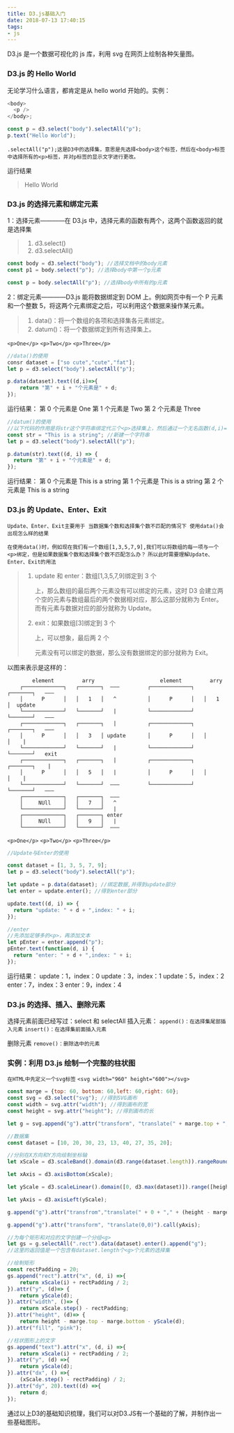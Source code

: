 ```yaml
---
title: D3.js基础入门
date: 2018-07-13 17:40:15
tags:
- js
---
```


D3.js 是一个数据可视化的 js 库，利用 svg 在网页上绘制各种矢量图。

### D3.js 的 Hello World

无论学习什么语言，都肯定是从 hello world 开始的。实例：

<!-- more -->

```js
<body>
  <p />
</body>;

const p = d3.select("body").selectAll("p");
p.text("Hello World");
```

`.selectAll("p");这是D3中的选择集，意思是先选择<body>这个标签，然后在<body>标签中选择所有的<p>标签，并对p标签的显示文字进行更改。`

运行结果

> Hello World

### D3.js 的选择元素和绑定元素

1：选择元素————在 D3.js 中，选择元素的函数有两个，这两个函数返回的就是选择集

> 1.  d3.select()
> 2.  d3.selectAll()

```js
const body = d3.select("body"); //选择文档中的body元素
const p1 = body.select("p"); //选择body中第一个p元素

const p = body.selectAll("p"); //选择body中所有的p元素
```

2：绑定元素————D3.js 能将数据绑定到 DOM 上。例如网页中有一个 P 元素和一个整数 5，将这两个元素绑定之后，可以利用这个数据来操作某元素。

> 1.  data()：将一个数组的各项和选择集各元素绑定。
> 2.  datum()：将一个数据绑定到所有选择集上。

`<p>One</p>`
`<p>Two</p>`
`<p>Three</p>`

```js
//data()的使用
consr dataset = ["so cute","cute","fat"];
let p = d3.select("body").selectAll("p");

p.data(dataset).text((d,i)=>{
    return "第" + i + "个元素是" + d;
});
```

运行结果：
第 0 个元素是 One
第 1 个元素是 Two
第 2 个元素是 Three

```js
//datum()的使用
//以下代码的作用是将str这个字符串绑定代三个<p>选择集上，然后通过一个无名函数(d,i)=>，访问到绑定的元素。
const str = "This is a string"; //新建一个字符串
let p = d3.select("body").selectAll("p");

p.datum(str).text((d, i) => {
  return "第" + i + "个元素是" + d;
});
```

运行结果：
第 0 个元素是 This is a string
第 1 个元素是 This is a string
第 2 个元素是 This is a string

### D3.js 的 Update、Enter、Exit

`Update、Enter、Exit主要用于 当数据集个数和选择集个数不匹配的情况下 使用data()会出现怎么样的结果`

`在使用data()时，例如现在我们有一个数组[1,3,5,7,9],我们可以将数组的每一项与一个<p>绑定，但是如果数据集个数和选择集个数不匹配怎么办？`
`所以此时需要理解Update、Enter、Exit的用法`

> 1.  update 和 enter：数组[1,3,5,7,9]绑定到 3 个<p>上，那么数组的最后两个元素没有可以绑定的元素，这时 D3 会建立两个空的元素与数组最后的两个数据相对应，那么这部分就称为 Enter。而有元素与数据对应的部分就称为 Update。
> 2.  exit：如果数组[3]绑定到 3 个<p>上，可以想象，最后两 2 个<p>元素没有可以绑定的数据，那么没有数据绑定的部分就称为 Exit。

以图来表示是这样的：

```
        element         arry                     element         arry
    ┌─────────────┐   ┌───────┐  ———         ┌─────────────┐   ┌───────┐   ———
    │      P      │   │   1   │   ^          │      P      │   │   1   │  update
    └─────────────┘   └───────┘   |          └─────────────┘   └───────┘   ———
    ┌─────────────┐   ┌───────┐   |          ┌─────────────┐   ┌───────┐   ———
    │      P      │   │   3   │ update       │      P      │   │       │    |
    └─────────────┘   └───────┘   |          └─────────────┘   └───────┘   exit
    ┌─────────────┐   ┌───────┐   |          ┌─────────────┐   ┌───────┐    |
    │      P      │   │   5   │   |          │      P      │   │       │    |
    └─────────────┘   └───────┘  ———         └─────────────┘   └───────┘   ———
    ┌─────────────┐   ┌───────┐  ———
    │     NUll    │   │   7   │   ^
    └─────────────┘   └───────┘   |
    ┌─────────────┐   ┌───────┐ enter
    │     NUll    │   │   9   │   |
    └─────────────┘   └───────┘  ———

```

`<p>One</p>`
`<p>Two</p>`
`<p>Three</p>`

```js
//Update与Enter的使用

const dataset = [1, 3, 5, 7, 9];
let p = d3.select("body").selectAll("p");

let update = p.data(dataset); //绑定数据,并得到update部分
let enter = update.enter(); //得到enter部分

update.text((d, i) => {
  return "update: " + d + ",index: " + i;
});

//enter
//先添加足够多的<p>，再添加文本
let pEnter = enter.append("p");
pEnter.text(function(d, i) {
  return "enter: " + d + ",index: " + i;
});
```

运行结果：
update：1，index：0
update：3，index：1
update：5，index：2
enter：7，index：3
enter：9，index：4

### D3.js 的选择、插入、删除元素

选择元素前面已经写过：select 和 selectAll
插入元素：
`append()：在选择集尾部插入元素`
`insert()：在选择集前面插入元素`

删除元素
`remove()：删除选中的元素`

### 实例：利用 D3.js 绘制一个完整的柱状图

`在HTML中先定义一个svg标签`
`<svg width="960" height="600"></svg>`

```js
const marge = {top: 60, bottom: 60,left: 60,right: 60};
const svg = d3.select("svg"); //得到SVG画布
const width = svg.attr("width"); //得到画布的宽
const height = svg.attr("height"); //得到画布的长

let g = svg.append("g").attr("transform", "translate(" + marge.top + "," + marge.left + ")");//以上为得到SVG画布

//数据集
const dataset = [10, 20, 30, 23, 13, 40, 27, 35, 20];

//分别在X方向和Y方向绘制坐标轴
let xScale = d3.scaleBand().domain(d3.range(dataset.length)).rangeRound([0, width - marge.left - marge.right]);

let xAxis = d3.axisBottom(xScale);

let yScale = d3.scaleLinear().domain([0, d3.max(dataset)]).range([height - marge.top - marge.bottom, 0]);

let yAxis = d3.axisLeft(yScale);

g.append("g").attr("transfrom","translate(" + 0 + "," + (height - marge.top - marge.bottom) + ")").call(xAxis);

g.append("g").attr("transform", "translate(0,0)").call(yAxis);

//为每个矩形和对应的文字创建一个分组<g>
let gs = g.selectAll(".rect").data(dataset).enter().append("g");
//这里的返回值是一个包含有dataset.length个<g>个元素的选择集

//绘制矩形
const rectPadding = 20;
gs.append("rect").attr("x", (d, i) =>{
    return xScale(i) + rectPadding / 2;
}).attr("y", (d)=> {
    return yScale(d);
}).attr("width", ()=> {
    return xScale.step() - rectPadding;
}).attr("height", (d)=> {
    return height - marge.top - marge.bottom - yScale(d);
}).attr("fill", "pink");

//柱状图形上的文字
gs.append("text").attr("x", (d, i) =>{
    return xScale(i) + rectPadding / 2;
}).attr("y", (d) =>{
    return yScale(d);
}).attr("dx", () =>{
    (xScale.step() - rectPadding) / 2;
}).attr("dy", 20).text((d) =>{
    return d;
});

```


通过以上D3的基础知识梳理，我们可以对D3.JS有一个基础的了解，并制作出一些基础图形。

